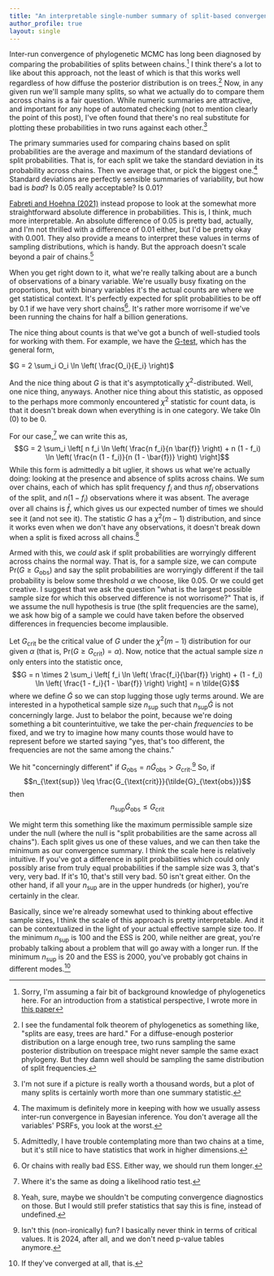 ```yaml
---
title: "An interpretable single-number summary of split-based convergence"
author_profile: true
layout: single
---
```


Inter-run convergence of phylogenetic MCMC has long been diagnosed by comparing the probabilities of splits between chains.[^1]
I think there's a lot to like about this approach, not the least of which is that this works well regardless of how diffuse the posterior distribution is on trees.[^2]
Now, in any given run we'll sample many splits, so what we actually do to compare them across chains is a fair question.
While numeric summaries are attractive, and important for any hope of automated checking (not to mention clearly the point of this post), I've often found that there's no real substitute for plotting these probabilities in two runs against each other.[^3]

The primary summaries used for comparing chains based on split probabilities are the average and maximum of the standard deviations of split probabilities.
That is, for each split we take the standard deviation in its probability across chains.
Then we average that, or pick the biggest one.[^4]
Standard deviations are perfectly sensible summaries of variability, but how bad is _bad_?
Is 0.05 really acceptable?
Is 0.01?

[Fabreti and Hoehna (2021)](https://besjournals.onlinelibrary.wiley.com/doi/full/10.1111/2041-210X.13727) instead propose to look at the somewhat more straightforward absolute difference in probabilities.
This is, I think, much more interpretable.
An absolute difference of 0.05 is pretty bad, actually, and I'm not thrilled with a difference of 0.01 either, but I'd be pretty okay with 0.001.
They also provide a means to interpret these values in terms of sampling distributions, which is handy.
But the approach doesn't scale beyond a pair of chains.[^5]

When you get right down to it, what we're really talking about are a bunch of observations of a binary variable.
We're usually busy fixating on the proportions, but with binary variables it's the actual counts are where we get statistical context.
It's perfectly expected for split probabilities to be off by 0.1 if we have very short chains[^6].
It's rather more worrisome if we've been running the chains for half a billion generations.

The nice thing about counts is that we've got a bunch of well-studied tools for working with them.
For example, we have the [G-test](https://en.wikipedia.org/wiki/G-test), which has the general form,

$G = 2 \sum_i O_i \ln \left( \frac{O_i}{E_i} \right)$

And the nice thing about $G$ is that it's asymptotically $\chi^2$-distributed.
Well, one nice thing, anyways.
Another nice thing about this statistic, as opposed to the perhaps more commonly encountered $\chi^2$ statistic for count data, is that it doesn't break down when everything is in one category.
We take $0 \ln(0)$ to be 0.


For our case,[^7] we can write this as,
$$G = 2 \sum_i \left[ n f_i \ln \left( \frac{n f_i}{n \bar{f}} \right) + n (1 - f_i) \ln \left( \frac{n (1 - f_i)}{n (1 - \bar{f})} \right) \right]$$
While this form is admittedly a bit uglier, it shows us what we're actually doing: looking at the presence and absence of splits across chains.
We sum over chains, each of which has split frequency $f_i$ and thus $n f_i$ observations of the split, and $n (1 - f_i)$ observations where it was absent.
The average over all chains is $\bar{f}$, which gives us our expected number of times we should see it (and not see it).
The statistic $G$ has a $\chi^2(m - 1)$ distribution, and since it works even when we don't have any observations, it doesn't break down when a split is fixed across all chains.[^8]

Armed with this, we _could_ ask if split probabilities are worryingly different across chains the normal way.
That is, for a sample size, we can compute $\text{Pr}(G \geq G_{\text{obs}})$ and say the split probabilities are worryingly different if the tail probability is below some threshold $\alpha$ we choose, like 0.05.
Or we could get creative.
I suggest that we ask the question "what is the largest possible sample size for which this observed difference is not worrisome?"
That is, if we assume the null hypothesis is true (the split frequencies are the same), we ask how big of a sample we could have taken before the observed differences in frequencies become implausible.

Let $G_{\text{crit}}$ be the critical value of $G$ under the $\chi^2(m - 1)$ distribution for our given $\alpha$ (that is, $\text{Pr}(G \geq G_{\text{crit}}) = \alpha$).
Now, notice that the actual sample size $n$ only enters into the statistic once,
$$G = n \times 2 \sum_i \left[ f_i \ln \left( \frac{f_i}{\bar{f}} \right) + (1 - f_i) \ln \left( \frac{1 - f_i}{1 - \bar{f}} \right) \right] = n \tilde{G}$$
where we define $\tilde{G}$ so we can stop lugging those ugly terms around.
We are interested in a hypothetical sample size $n_{\text{sup}}$ such that $n_{\text{sup}} \tilde{G}$ is not concerningly large.
Just to belabor the point, because we're doing something a bit counterintuitive, we take the per-chain _frequencies_ to be fixed, and we try to imagine how many counts those would have to represent before we started saying "yes, that's too different, the frequencies are not the same among the chains."

We hit "concerningly different" if $G_{\text{obs}} = n \tilde{G}_{\text{obs}} > G_{\text{crit}}$.[^9]
So, if 
$$n_{\text{sup}} \leq \frac{G_{\text{crit}}}{\tilde{G}_{\text{obs}}}$$
then
$$n_{\text{sup}} \tilde{G}_{\text{obs}} \leq G_{\text{crit}}$$

We might term this something like the maximum permissible sample size under the null (where the null is "split probabilities are the same across all chains").
Each split gives us one of these values, and we can then take the minimum as our convergence summary.
I think the scale here is relatively intuitive.
If you've got a difference in split probabilities which could only possibly arise from truly equal probabilities if the sample size was 3, that's very, very bad.
If it's 10, that's still very bad.
50 isn't great either.
On the other hand, if all your $n_{\text{sup}}$ are in the upper hundreds (or higher), you're certainly in the clear.

Basically, since we're already somewhat used to thinking about effective sample sizes, I think the scale of this approach is pretty interpretable.
And it can be contextualized in the light of your actual effective sample size too.
If the minimum $n_{\text{sup}}$ is 100 and the ESS is 200, while neither are great, you're probably talking about a problem that will go away with a longer run.
If the minimum $n_{\text{sup}}$ is 20 and the ESS is 2000, you've probably got chains in different modes.[^10]

[^1]: Sorry, I'm assuming a fair bit of background knowledge of phylogenetics here. For an introduction from a statistical perspective, I wrote more in [this paper](https://projecteuclid.org/journals/bayesian-analysis/volume-19/issue-2/How-Trustworthy-Is-Your-Tree-Bayesian-Phylogenetic-Effective-Sample-Size/10.1214/22-BA1339.full)
[^2]: I see the fundamental folk theorem of phylogenetics as something like, "splits are easy, trees are hard." For a diffuse-enough posterior distribution on a large enough tree, two runs sampling the same posterior distribution on treespace might never sample the same exact phylogeny. But they damn well should be sampling the same distribution of split frequencies.
[^3]: I'm not sure if a picture is really worth a thousand words, but a plot of many splits is certainly worth more than one summary statistic.
[^4]: The maximum is definitely more in keeping with how we usually assess inter-run convergence in Bayesian inference. You don't average all the variables' PSRFs, you look at the worst.
[^5]: Admittedly, I have trouble contemplating more than two chains at a time, but it's still nice to have statistics that work in higher dimensions.
[^6]: Or chains with really bad ESS. Either way, we should run them longer.
[^7]: Where it's the same as doing a likelihood ratio test.
[^8]: Yeah, sure, maybe we shouldn't be computing convergence diagnostics on those. But I would still prefer statistics that say this is fine, instead of undefined.
[^9]: Isn't this (non-ironically) fun? I basically never think in terms of critical values. It is 2024, after all, and we don't need p-value tables anymore.
[^10]: If they've converged at all, that is.